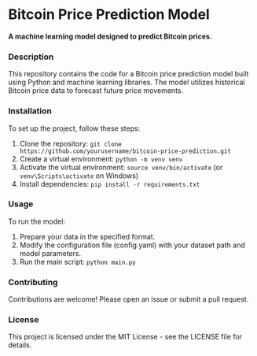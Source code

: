 # Bitcoin Price Prediction Model

**A machine learning model designed to predict Bitcoin prices.**

### Description
This repository contains the code for a Bitcoin price prediction model built using Python and machine learning libraries. The model utilizes historical Bitcoin price data to forecast future price movements.

### Installation
To set up the project, follow these steps:
1. Clone the repository: `git clone https://github.com/yourusername/bitcoin-price-prediction.git`
2. Create a virtual environment: `python -m venv venv`
3. Activate the virtual environment: `source venv/bin/activate` (or `venv\Scripts\activate` on Windows)
4. Install dependencies: `pip install -r requirements.txt`

### Usage
To run the model:
1. Prepare your data in the specified format.
2. Modify the configuration file (config.yaml) with your dataset path and model parameters.
3. Run the main script: `python main.py`

### Contributing
Contributions are welcome! Please open an issue or submit a pull request.

### License
This project is licensed under the MIT License - see the LICENSE file for details.
